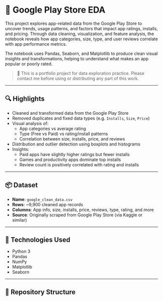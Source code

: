 # 📱 Google Play Store EDA

This project explores app-related data from the Google Play Store to uncover trends, usage patterns, and factors that impact app ratings, installs, and pricing. Through data cleaning, visualization, and feature analysis, the notebook reveals how app categories, size, type, and user reviews correlate with app performance metrics.

The notebook uses Pandas, Seaborn, and Matplotlib to produce clean visual insights and transformations, helping to understand what makes an app popular or poorly rated.

> 📌 This is a portfolio project for data exploration practice. Please contact me before using or distributing any part of this work.

---

## 🔍 Highlights

- Cleaned and transformed data from the Google Play Store
- Removed duplicates and fixed data types (e.g. `Installs`, `Size`, `Price`)
- Visual analysis of:
  - App categories vs average rating
  - Type (Free vs Paid) vs rating/install patterns
  - Correlation between size, installs, price, and reviews
- Distribution and outlier detection using boxplots and histograms
- Insights:
  - Paid apps have slightly higher ratings but fewer installs
  - Games and productivity apps dominate top installs
  - Review count is positively correlated with rating and installs

---

## 📦 Dataset

- **Name**: `google_clean_data.csv`
- **Rows**: ~9,900 cleaned app records  
- **Columns**: App info, size, installs, price, reviews, type, rating, and more  
- **Source**: Originally scraped from Google Play Store (via Kaggle or similar)

---

## 🧪 Technologies Used

- Python 3
- Pandas
- NumPy
- Matplotlib
- Seaborn

---

## 📁 Repository Structure
